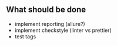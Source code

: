 ## What should be done
- implement reporting (allure?)
- implement checkstyle (linter vs prettier)
- test tags
